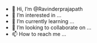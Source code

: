 - 👋 Hi, I’m @Ravinderprajapath
- 👀 I’m interested in ...
- 🌱 I’m currently learning ...
- 💞️ I’m looking to collaborate on ...
- 📫 How to reach me ...

<!---
Ravinderprajapath/Ravinderprajapath is a ✨ special ✨ repository because its `README.md` (this file) appears on your GitHub profile.
You can click the Preview link to take a look at your changes.
--->

